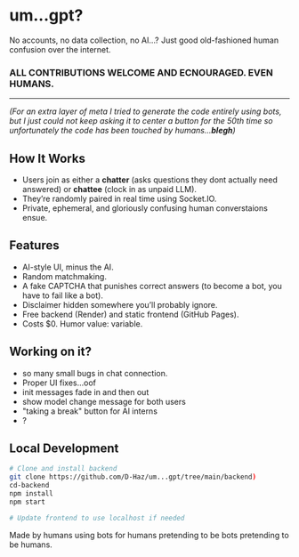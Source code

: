 # um...gpt?

No accounts, no data collection, no AI...? Just good old-fashioned human confusion over the internet.

### ALL CONTRIBUTIONS WELCOME AND ECNOURAGED. EVEN HUMANS.
___

_(For an extra layer of meta I tried to generate the code entirely using bots, but I just could not keep asking it to center a button for the 50th time so unfortunately the code has been touched by humans...**blegh**)_

## How It Works

- Users join as either a **chatter** (asks questions they dont actually need answered) or **chattee** (clock in as unpaid LLM).
- They’re randomly paired in real time using Socket.IO.
- Private, ephemeral, and gloriously confusing human converstaions ensue.

## Features

- AI-style UI, minus the AI.
- Random matchmaking.
- A fake CAPTCHA that punishes correct answers (to become a bot, you have to fail like a bot).
- Disclaimer hidden somewhere you’ll probably ignore.
- Free backend (Render) and static frontend (GitHub Pages).
- Costs $0. Humor value: variable.

## Working on it?

- so many small bugs in chat connection.
- Proper UI fixes...oof
- init messages fade in and then out
- show model change message for both users
- "taking a break" button for AI interns
- ?

## Local Development

```bash
# Clone and install backend
git clone https://github.com/D-Haz/um...gpt/tree/main/backend)
cd-backend
npm install
npm start

# Update frontend to use localhost if needed
```

Made by humans using bots for humans pretending to be bots pretending to be humans.
